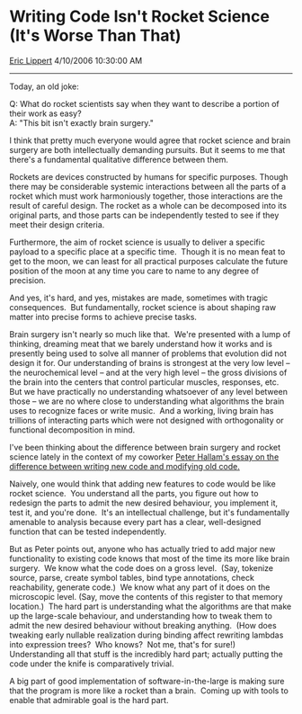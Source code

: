 <div id="page">

# Writing Code Isn't Rocket Science (It's Worse Than That)

[Eric Lippert](https://social.msdn.microsoft.com/profile/Eric%20Lippert) 4/10/2006 10:30:00 AM

-----

<div id="content">

<div class="mine">

Today, an old joke:

Q: What do rocket scientists say when they want to describe a portion of their work as easy?  
A: "This bit isn't exactly brain surgery."

I think that pretty much everyone would agree that rocket science and brain surgery are both intellectually demanding pursuits. But it seems to me that there's a fundamental qualitative difference between them. 

Rockets are devices constructed by humans for specific purposes. Though there may be considerable systemic interactions between all the parts of a rocket which must work harmoniously together, those interactions are the result of careful design. The rocket as a whole can be decomposed into its original parts, and those parts can be independently tested to see if they meet their design criteria.

Furthermore, the aim of rocket science is usually to deliver a specific payload to a specific place at a specific time.  Though it is no mean feat to get to the moon, we can least for all practical purposes calculate the future position of the moon at any time you care to name to any degree of precision.

And yes, it's hard, and yes, mistakes are made, sometimes with tragic consequences.  But fundamentally, rocket science is about shaping raw matter into precise forms to achieve precise tasks.

Brain surgery isn't nearly so much like that.  We're presented with a lump of thinking, dreaming meat that we barely understand how it works and is presently being used to solve all manner of problems that evolution did not design it for. Our understanding of brains is strongest at the very low level – the neurochemical level – and at the very high level – the gross divisions of the brain into the centers that control particular muscles, responses, etc. But we have practically no understanding whatsoever of any level between those – we are no where close to understanding what algorithms the brain uses to recognize faces or write music.  And a working, living brain has trillions of interacting parts which were not designed with orthogonality or functional decomposition in mind. 

I've been thinking about the difference between brain surgery and rocket science lately in the context of my coworker [Peter Hallam's essay on the difference between writing new code and modifying old code.](http://blogs.msdn.com/peterhal/archive/2006/01/04/509302.aspx)

Naively, one would think that adding new features to code would be like rocket science.  You understand all the parts, you figure out how to redesign the parts to admit the new desired behaviour, you implement it, test it, and you're done.  It's an intellectual challenge, but it's fundamentally amenable to analysis because every part has a clear, well-designed function that can be tested independently.

But as Peter points out, anyone who has actually tried to add major new functionality to existing code knows that most of the time its more like brain surgery.  We know what the code does on a gross level.  (Say, tokenize source, parse, create symbol tables, bind type annotations, check reachability, generate code.)  We know what any part of it does on the microscopic level. (Say, move the contents of this register to that memory location.)  The hard part is understanding what the algorithms are that make up the large-scale behaviour, and understanding how to tweak them to admit the new desired behaviour without breaking anything.  (How does tweaking early nullable realization during binding affect rewriting lambdas into expression trees?  Who knows?  Not me, that's for sure\!)  Understanding all that stuff is the incredibly hard part; actually putting the code under the knife is comparatively trivial.

A big part of good implementation of software-in-the-large is making sure that the program is more like a rocket than a brain.  Coming up with tools to enable that admirable goal is the hard part.   

</div>

</div>

</div>

